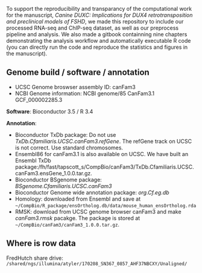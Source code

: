 To support the reproducibility and transparancy of the computational work for the manuscript, _Canine DUXC: Implications for DUX4 retrotransposition and preclinical models of FSHD_, we made this repository to include our processed RNA-seq and ChIP-seq dataset, as well as our preprocess pipeline and analysis.  We also made a gitbook containning nine chapters demonstrating the analysis workflow and automatically executable R code (you can directly run the code and reproduce the statistics and figures in the manuscript).


## Genome build / software / annotation

- UCSC Genome broswser assembly ID: canFam3       
- NCBI Genome information: NCBI genome/85 CanFam3.1 GCF_000002285.3     

__Software__: Bioconductor 3.5 / R 3.4

__Annotation__:

- Bioconductor TxDb package: Do not use _TxDb.Cfamiliaris.UCSC.canFam3.refGene_. The refGene track on UCSC is not correct. Use standard chromosomes.   
- Ensembl86 for canFam3.1 is also available on UCSC. We have built an Ensembl 
  TxDb package:/fh/fast/tapscott_s/CompBio/canFam3/TxDb.Cfamiliaris.UCSC.canFam3.ensGene_1.0.0.tar.gz.     
- Bioconductor BSgenome package: _BSgenome.Cfamiliaris.UCSC.canFam3_     
- Bioconductor Genome wide annotation package: _org.Cf.eg.db_     
- Homology: downloaded from Ensembl and save at      `~/CompBio/R_package/ensOrtholog.db/data/mouse_human_ensOrtholog.rda`
- RMSK: download from UCSC genome browser canFam3 and make
_canFam3.rmsk_ pacakge.  The package is stored at
`~/CompBio/canFam3/canFam3_1.0.0.tar.gz`.     

## Where is row data
FredHutch share drive: `/shared/ngs/illumina/atyler/170208_SN367_0857_AHF37NBCXY/Unaligned/`





